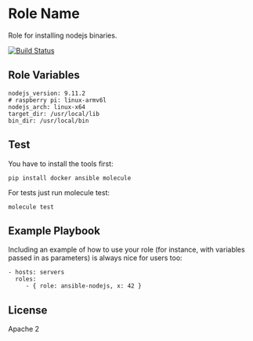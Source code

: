 Role Name
=========

Role for installing nodejs binaries.

[![Build Status](https://travis-ci.org/thomasvolk/ansible-nodejs.svg?branch=master)](https://travis-ci.org/thomasvolk/ansible-nodejs)

Role Variables
--------------

```
nodejs_version: 9.11.2
# raspberry pi: linux-armv6l
nodejs_arch: linux-x64
target_dir: /usr/local/lib
bin_dir: /usr/local/bin
```

Test
----

You have to install the tools first:
```
pip install docker ansible molecule
```

For tests just run molecule test:
```
molecule test
```

Example Playbook
----------------

Including an example of how to use your role (for instance, with variables passed in as parameters) is always nice for users too:

    - hosts: servers
      roles:
         - { role: ansible-nodejs, x: 42 }

License
-------

Apache 2
